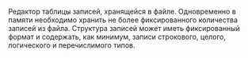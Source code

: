 Редактор таблицы записей, хранящейся в файле. Одновременно в памяти необходимо хранить не более фиксированного количества записей из файла.
Структура записей может иметь фиксированный формат и содержать, как минимум, записи строкового, целого, логического и перечислимого типов.
